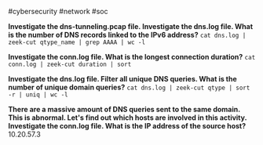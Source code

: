 #cybersecurity #network #soc 

**Investigate the dns-tunneling.pcap file. Investigate the dns.log file. What is the number of DNS records linked to the IPv6 address?**
`cat dns.log | zeek-cut qtype_name | grep AAAA | wc -l`

**Investigate the conn.log file. What is the longest connection duration?**
`cat conn.log | zeek-cut duration | sort`

**Investigate the dns.log file. Filter all unique DNS queries. What is the number of unique domain queries?**
`cat dns.log | zeek-cut qtype | sort -r | uniq | wc -l`

**There are a massive amount of DNS queries sent to the same domain. This is abnormal. Let's find out which hosts are involved in this activity. Investigate the conn.log file. What is the IP address of the source host?**
10.20.57.3